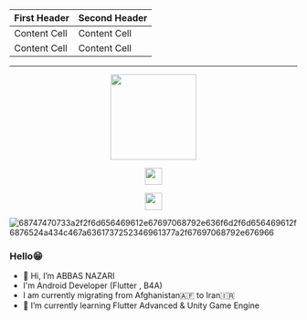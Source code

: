 
| First Header  | Second Header |
| ------------- | ------------- |
| Content Cell  | Content Cell  |
| Content Cell  | Content Cell  |


---

<p align="center">
    <img height="150" src="https://user-images.githubusercontent.com/49541849/186904243-7e88d47b-065f-490e-b355-da939ded7fab.gif">
</p>
<p align="center">
    <img height="30" src="https://user-images.githubusercontent.com/49541849/186905140-5676213b-fbaf-4669-81e8-3be5ea344a14.png">
</p>

<p align="center">
    <img height="30" src="https://user-images.githubusercontent.com/49541849/186904735-8800515b-d859-4cc4-abbb-86cd30f7c935.svg">
</p>


![68747470733a2f2f6d656469612e67697068792e636f6d2f6d656469612f6876524a434c467a6361737252346961377a2f67697068792e676966](https://user-images.githubusercontent.com/49541849/186905599-0f7b0863-5d0e-4103-922f-fee4110a7b3d.gif)

 ###  Hello😁
- 👋 Hi, I’m ABBAS NAZARI
- I'm Android Developer (Flutter , B4A)
- I am currently migrating from Afghanistan🇦🇫 to Iran🇮🇷
- 🌱 I’m currently learning Flutter Advanced & Unity Game Engine

<!---
abbasnazari-0/abbasnazari-0 is a ✨ special ✨ repository because its `README.md` (this file) appears on your GitHub profile.
You can click the Preview link to take a look at your changes.
--->
